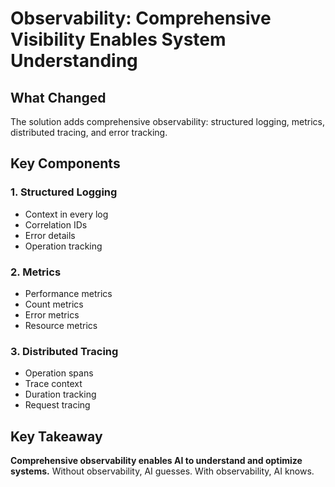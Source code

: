 # Observability: Comprehensive Visibility Enables System Understanding

## What Changed

The solution adds comprehensive observability: structured logging, metrics, distributed tracing, and error tracking.

## Key Components

### 1. Structured Logging
- Context in every log
- Correlation IDs
- Error details
- Operation tracking

### 2. Metrics
- Performance metrics
- Count metrics
- Error metrics
- Resource metrics

### 3. Distributed Tracing
- Operation spans
- Trace context
- Duration tracking
- Request tracing

## Key Takeaway

**Comprehensive observability enables AI to understand and optimize systems.** Without observability, AI guesses. With observability, AI knows.

